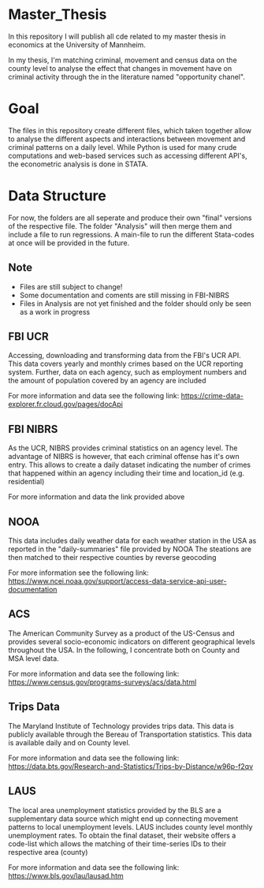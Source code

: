 # Master_Thesis

In this repository I will publish all cde related to my master thesis in economics at the University of Mannheim.

In my thesis, I'm matching criminal, movement and census data on the county level to analyse the effect that changes in movement have on criminal activity through the in the literature named "opportunity chanel".

# Goal
The files in this repository create different files, which taken together allow to analyse the different aspects and interactions between movement and criminal patterns on a daily level.
While Python is used for many crude computations and web-based services such as accessing different API's, the econometric analysis is done in STATA.

# Data Structure

For now, the folders are all seperate and produce their own "final" versions of the respective file. The folder "Analysis" will then merge them and include a file to run regressions.
A main-file to run the different Stata-codes at once will be provided in the future.

## Note
- Files are still subject to change!
- Some documentation and coments are still missing in FBI-NIBRS
- Files in Analysis are not yet finished and the folder should only be seen as a work in progress

## FBI UCR
Accessing, downloading and transforming data from the FBI's UCR API.
This data covers yearly and monthly crimes based on the UCR reporting system.
Further, data on each agency, such as employment numbers and the amount of population covered by an agency are included

For more information and data see the following link:
https://crime-data-explorer.fr.cloud.gov/pages/docApi

## FBI NIBRS
As the UCR, NIBRS provides criminal statistics on an agency level. The advantage of NIBRS is however, that each criminal offense has it's own entry.
This allows to create a daily dataset indicating the number of crimes that happened within an agency including their time and location_id (e.g. residential)

For more information and data the link provided above

## NOOA
This data includes daily weather data for each weather station in the USA as reported in the "daily-summaries" file provided by NOOA
The steations are then matched to their respective counties by reverse geocoding

For more information see the following link:
https://www.ncei.noaa.gov/support/access-data-service-api-user-documentation

## ACS
The American Community Survey as a product of the US-Census and provides several socio-economic indicators on different geographical levels throughout the USA.
In the following, I concentrate both on County and MSA level data.

For more information and data see the following link:
https://www.census.gov/programs-surveys/acs/data.html

## Trips Data
The Maryland Institute of Technology provides trips data. This data is publicly available through the Bereau of Transportation statistics.
This data is available daily and on County level.

For more information and data see the following link:
https://data.bts.gov/Research-and-Statistics/Trips-by-Distance/w96p-f2qv


## LAUS
The local area unemployment statistics provided by the BLS are a supplementary data source which might end up connecting movement patterns to local unemployment levels.
LAUS includes county level monthly unemployment rates. To obtain the final dataset, their website offers a code-list which allows the matching of their time-series IDs to their respective area (county)

For more information and data see the following link:
https://www.bls.gov/lau/lausad.htm
